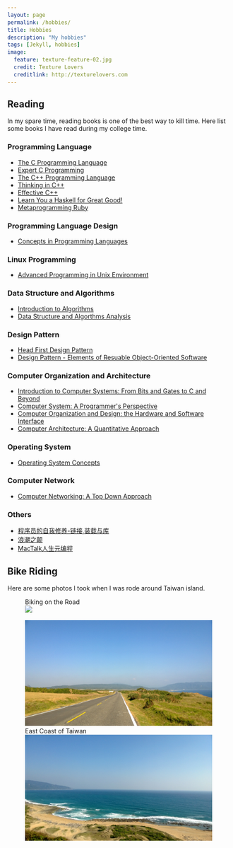 ```yaml
---
layout: page
permalink: /hobbies/
title: Hobbies
description: "My hobbies"
tags: [Jekyll, hobbies]
image:
  feature: texture-feature-02.jpg
  credit: Texture Lovers
  creditlink: http://texturelovers.com
---
```


## Reading 
In my spare time, reading books is one of the best way to kill time.
Here list some books I have read during my college time.

### Programming Language 
- [The C Programming Language]()
- [Expert C Programming]()
- [The C++ Programming Language]()
- [Thinking in C++]()
- [Effective C++]()
- [Learn You a Haskell for Great Good!]()
- [Metaprogramming Ruby]()

### Programming Language Design
- [Concepts in Programming Languages]()

### Linux Programming 
- [Advanced Programming in Unix Environment]()

### Data Structure and Algorithms
- [Introduction to Algorithms]()
- [Data Structure and Algorthms Analysis]()

### Design Pattern
- [Head First Design Pattern]()
- [Design Pattern - Elements of Resuable Object-Oriented Software]()

### Computer Organization and Architecture
- [Introduction to Computer Systems: From Bits and Gates to C and Beyond]()
- [Computer System: A Programmer's Perspective]()
- [Computer Organization and Design: the Hardware and Software Interface]()
- [Computer Architecture: A Quantitative Approach]()

### Operating System
- [Operating System Concepts]()

### Computer Network
- [Computer Networking: A Top Down Approach]()

### Others
- [程序员的自我修养-链接,装载与库]()
- [浪潮之颠]()
- [MacTalk人生元编程]()

## Bike Riding
Here are some photos I took when I was rode around Taiwan island.
<figure> 
<figcaption> Biking on the Road </figcaption>
<img src="/images/bikeriding1.jpg">
</figure>

<figure>
<img src="/images/sceen1.jpg">
<figcaption> East Coast of Taiwan </figcaption>
<img src="/images/sceen3.jpg">
</figure>
